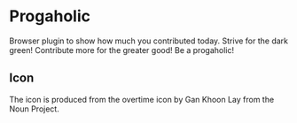 
# Progaholic

Browser plugin to show how much you contributed today. Strive for the dark green! Contribute more for the greater good! Be a progaholic!

## Icon

The icon is produced from the overtime icon by Gan Khoon Lay from the Noun Project.
